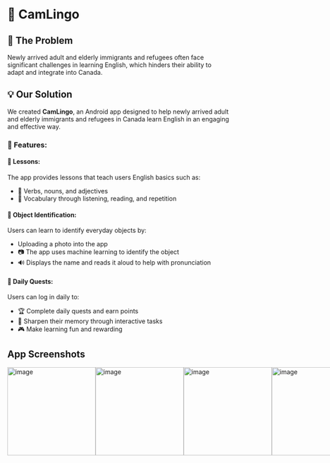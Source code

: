 # 📱 CamLingo

## 🚨 The Problem
Newly arrived adult and elderly immigrants and refugees often face significant challenges in learning English, which hinders their ability to adapt and integrate into Canada.  

## 💡 Our Solution
We created **CamLingo**, an Android app designed to help newly arrived adult and elderly immigrants and refugees in Canada learn English in an engaging and effective way.  

### 🌟 Features:  
#### 📘 Lessons:  
The app provides lessons that teach users English basics such as:  
- 📝 Verbs, nouns, and adjectives  
- 📖 Vocabulary through listening, reading, and repetition  

#### 📸 Object Identification:  
Users can learn to identify everyday objects by:  
- Uploading a photo into the app  
- 📷 The app uses machine learning to identify the object  
- 🔊 Displays the name and reads it aloud to help with pronunciation  

#### 🎯 Daily Quests:  
Users can log in daily to:  
- 🏆 Complete daily quests and earn points  
- 🧠 Sharpen their memory through interactive tasks  
- 🎮 Make learning fun and rewarding  


## App Screenshots
<div style="display: flex; justify-content: space-around; align-items: center;">
  <img src="https://github.com/user-attachments/assets/6583ec32-7187-4d58-9f8f-a6e93ba40f8a" alt="image" width="200" /> 
  <img src="https://github.com/user-attachments/assets/13b3835c-f280-4896-91a8-8567646177a3" alt="image" width="200" />
  <img src="https://github.com/user-attachments/assets/0d5416bf-3499-4bfe-b7bb-7182911e4c8c" alt="image" width="200" />
  <img src="https://github.com/user-attachments/assets/bc1ba903-797e-4ee7-8b85-13a2266e7983" alt="image" width="200" />
  <img src="https://github.com/user-attachments/assets/ec66d892-7dcd-44ef-9a29-f8798d728249" alt="image" width="200" />
</div>

